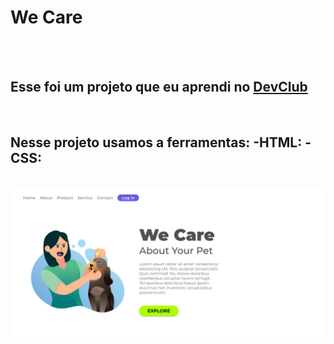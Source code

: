 <h1>We Care</h1>
<br>
<br>
<h2>Esse foi um projeto que eu aprendi no <a href="https://rodolfomori.com.br/devclub">DevClub</a></h2>
<br>
<h2>Nesse projeto usamos a ferramentas:
  -HTML:
  -CSS:
</h2>
<br>
<img src="https://github.com/gustavomonteiro596/Primeiro-projeto/blob/main/img/Captura%20de%20tela%202024-07-28%20155042.png?raw=true" >
